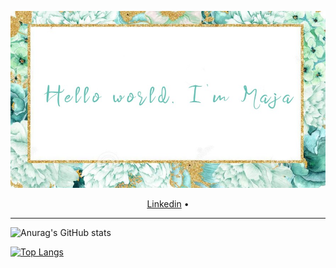 ![alt text](https://github.com/majastamenic/majastamenic/blob/main/maja.jpg?raw=true)

<p align="center">
  <a href="https://www.linkedin.com/in/maja-stamenic-a47022207/">Linkedin</a> •
</p>

---

![Anurag's GitHub stats](https://github-readme-stats.vercel.app/api?username=majastamenic&show_icons=true&theme=vue)

[![Top Langs](https://github-readme-stats.vercel.app/api/top-langs/?username=majastamenic&langs_count=10)](https://github.com/majastamenic/github-readme-stats)

